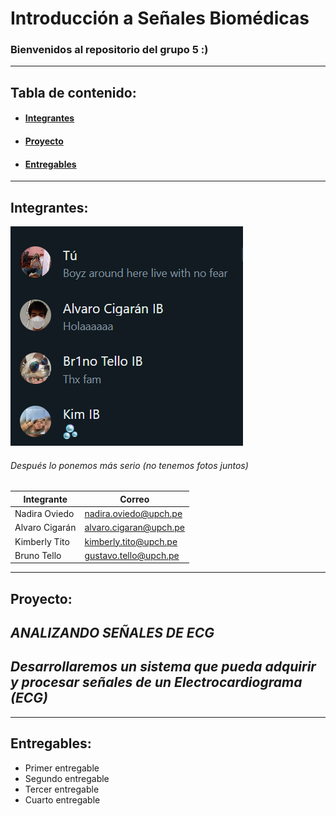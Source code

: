# Introducción a Señales Biomédicas
### <a name="bienvenida"></a>Bienvenidos al repositorio del grupo 5 :)
---

## Tabla de contenido:
* #### [**Integrantes**](#integrantes)
* #### [**Proyecto**](#proyecto)
* #### [**Entregables**](#entregables)

---
## <a name="integrantes"></a>Integrantes:
![img](Software/wsp.png)
###### Después lo ponemos más serio (no tenemos fotos juntos)
| **Integrante** | **Correo**|
| ---------| ----------|
| Nadira Oviedo | nadira.oviedo@upch.pe |
| Alvaro Cigarán | alvaro.cigaran@upch.pe |
| Kimberly Tito | kimberly.tito@upch.pe |
| Bruno Tello | gustavo.tello@upch.pe |
---
## <a name="proyecto"></a>Proyecto: 
## *ANALIZANDO SEÑALES DE ECG*
## *Desarrollaremos un sistema que pueda adquirir y procesar señales de un Electrocardiograma (ECG)*
---

## <a name="entregables"></a>Entregables:
- Primer entregable
- Segundo entregable
- Tercer entregable
- Cuarto entregable
